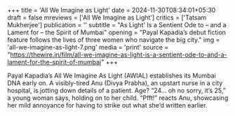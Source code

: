 +++
title = 'All We Imagine as Light'
date = 2024-11-30T08:34:01+05:30
draft = false
mreviews = ['All We Imagine as Light']
critics = ['Tatsam Mukherjee']
publication = ''
subtitle = "As Light' Is a Sentient Ode to – and a Lament for – the Spirit of Mumbai"
opening = "Payal Kapadia’s debut fiction feature follows the lives of three women who navigate the big city."
img = 'all-we-imagine-as-light-7.png'
media = 'print'
source = "https://thewire.in/film/all-we-imagine-as-light-is-a-sentient-ode-to-and-a-lament-for-the-spirit-of-mumbai"
+++

Payal Kapadia’s All We Imagine As Light (AWIAL) establishes its Mumbai DNA early on. A visibly-tired Anu (Divya Prabha), an upstart nurse in a city hospital, is jotting down details of a patient. Age? “24… oh no sorry, it’s 25,” a young woman says, holding on to her child. “Pfft!” reacts Anu, showcasing her mild annoyance for having to strike out what she’d written earlier.
